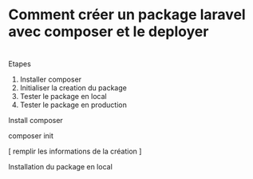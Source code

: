 # Comment créer un package laravel avec composer et le deployer
#

Etapes 

1. Installer composer
2. Initialiser la creation du package
3. Tester le package en local
4. Tester le package en production

   
Install composer

composer init

[
  remplir les informations de la création
]


Installation du package en local

